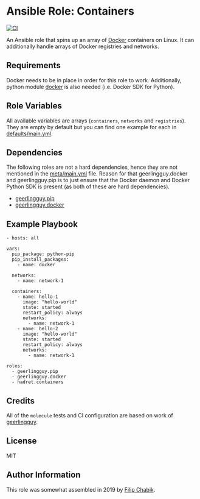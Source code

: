 Ansible Role: Containers
========================

[![CI](https://github.com/hadret/ansible-role-containers/actions/workflows/ci.yaml/badge.svg)](https://github.com/hadret/ansible-role-containers/actions/workflows/ci.yaml)


An Ansible role that spins up an array of [Docker](https://docker.com)
containers on Linux. It can additionally handle arrays of Docker registries
and networks.

Requirements
------------

Docker needs to be in place in order for this role to work. Additionally, python
module [docker](https://pypi.org/project/docker) is also needed (i.e. Docker
SDK for Python).

Role Variables
--------------

All available variables are arrays (`containers`, `networks` and `registries`).
They are empty by default but you can find one example for each in
[defaults/main.yml](defaults/main.yml).

Dependencies
------------

The following roles are not a hard dependencies, hence they are not mentioned
in the [meta/main.yml](meta/main.yml) file. Reason for that geerlingguy.docker
and geerlingguy.pip is to just ensure that the Docker daemon and Docker Python
SDK is present (as both of these are hard dependencies).

- [geerlingguy.pip](https://github.com/geerlingguy/ansible-role-pip)
- [geerlingguy.docker](https://github.com/geerlingguy/ansible-role-docker)

Example Playbook
----------------

```
- hosts: all

vars:
  pip_package: python-pip
  pip_install_packages:
    - name: docker

  networks:
    - name: network-1

  containers:
    - name: hello-1
      image: "hello-world"
      state: started
      restart_policy: always
      networks:
        - name: network-1
    - name: hello-2
      image: "hello-world"
      state: started
      restart_policy: always
      networks:
        - name: network-1

roles:
  - geerlingguy.pip
  - geerlingguy.docker
  - hadret.containers
```

Credits
-------

All of the `molecule` tests and CI configuration are based on work of
[geerlingguy](https://github.com/geerlingguy).

License
-------

MIT

Author Information
------------------

This role was somewhat assembled in 2019 by [Filip Chabik](https://chabik.com).
